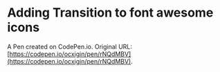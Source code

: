 # Adding Transition to font awesome icons

A Pen created on CodePen.io. Original URL: [https://codepen.io/ocxigin/pen/rNQdMBV](https://codepen.io/ocxigin/pen/rNQdMBV).

